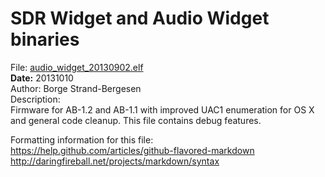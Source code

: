 
SDR Widget and Audio Widget binaries
====================================

File: <a href="https://github.com/borgestrand/widget_binaries/raw/master/audio_widget_20130902.elf">audio_widget_20130902.elf</a>
<br>
<b>Date:</b> 20131010 
<br>
Author: Borge Strand-Bergesen
<br>
Description:
<br>
Firmware for AB-1.2 and AB-1.1 with improved UAC1 enumeration for OS X and general code cleanup. This file contains debug features. 





Formatting information for this file:
<br>
https://help.github.com/articles/github-flavored-markdown
<br>
http://daringfireball.net/projects/markdown/syntax